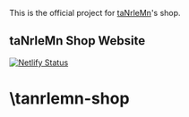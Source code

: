 This is the official project for [taNrleMn](https:/tanrlemn.xyz/)'s shop.

## taNrleMn Shop Website

[![Netlify Status](https://api.netlify.com/api/v1/badges/4cbf158c-57da-4e36-b2b0-37f712de0183/deploy-status)](https://app.netlify.com/sites/tanrlemn/deploys)

# \tanrlemn-shop
